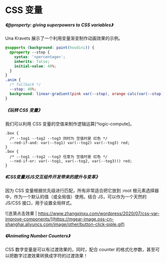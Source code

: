 # CSS 变量

##### <Link type='h5' to='https://mgear-file.oss-cn-shanghai.aliyuncs.com/%40property_%20giving%20superpowers%20to%20CSS%20variables.html' source='https://web.dev/at-property/' >《@property: giving superpowers to CSS variables》</Link>

<Article-A200903-Transition />

Una Kravets 展示了一个利用变量渐变制作动画效果的示例。

```css
@supports (background: paint(houdini)) {
  @property --stop {
    syntax: '<percentage>';
    inherits: false;
    initial-value: 40%;
  }
}
.anim {
  /* fallback */
  --stop: 40%;
  background: linear-gradient(pink var(--stop), orange calc(var(--stop) + 20%));
}
```

##### <Link type='h5' to='https://mgear-file.oss-cn-shanghai.aliyuncs.com/%E7%8E%A9%E8%BD%AC%20CSS%20%E5%8F%98%E9%87%8F%20-%20wsafight%E7%9A%84%E4%B8%AA%E4%BA%BA%E7%A9%BA%E9%97%B4%20-%20OSCHINA.html' source='https://my.oschina.net/wsafight/blog/4519102' >《玩转 CSS 变量》</Link>

我们可以利用 CSS 变量的空值来制作逻辑运算[^logic-compute]。

```less
.box {
  /* --tog1 --tog2 --tog3 同时为 空值时是 红色 */
  --red-if-and: var(--tog1) var(--tog2) var(--tog3) red;
}
.box {
  /* --tog1 --tog2 --tog3 任意为 空值时是 红色 */ 
  --red-if-or: var(--tog1, var(--tog2, var(--tog3))) red;
}
```

##### <Link type='h5' to='https://mgear-file.oss-cn-shanghai.aliyuncs.com/CSS%E5%8F%98%E9%87%8F%E5%AF%B9JS%E4%BA%A4%E4%BA%92%E7%BB%84%E4%BB%B6%E5%BC%80%E5%8F%91%E5%B8%A6%E6%9D%A5%E7%9A%84%E6%8F%90%E5%8D%87%E4%B8%8E%E5%8F%98%E9%9D%A9%20%C2%AB%20%E5%BC%A0%E9%91%AB%E6%97%AD-%E9%91%AB%E7%A9%BA%E9%97%B4-%E9%91%AB%E7%94%9F%E6%B4%BB.html' source='https://www.zhangxinxu.com/wordpress/2020/07/css-var-improve-components/' >《CSS变量对JS交互组件开发带来的提升与变革》</Link>

因为 CSS 变量根据优先级进行匹配，所有非常适合把它放到 :root 根元素选择器中，作为一个默认的值（或全局值）使用。结合 JS，可以作为一个天然的 JS/CSS 接口，用于设置全局样式。

![涟漪点击效果 | https://www.zhangxinxu.com/wordpress/2020/07/css-var-improve-components/](https://mgear-image.oss-cn-shanghai.aliyuncs.com/image/other/button-click-piple.gif)

##### <Link type='h5' to='https://mgear-file.oss-cn-shanghai.aliyuncs.com/Animating%20Number%20Counters%20_%20CSS-Tricks.html' source='https://css-tricks.com/animating-number-counters' >《Animating Number Counters》</Link>

CSS 数字变量是可以有过渡效果的，同时，配合 counter 的格式化参数，甚至可以把数字过渡效果转换成字符的过渡效果！

<Article-A210920-Transition />

